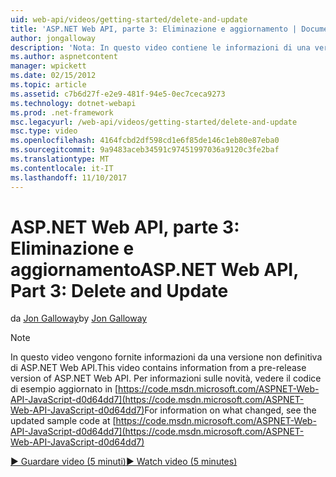 ```yaml
---
uid: web-api/videos/getting-started/delete-and-update
title: 'ASP.NET Web API, parte 3: Eliminazione e aggiornamento | Documenti Microsoft'
author: jongalloway
description: 'Nota: In questo video contiene le informazioni di una versione non definitiva di ASP.NET Web API'
ms.author: aspnetcontent
manager: wpickett
ms.date: 02/15/2012
ms.topic: article
ms.assetid: c7b6d27f-e2e9-481f-94e5-0ec7ceca9273
ms.technology: dotnet-webapi
ms.prod: .net-framework
msc.legacyurl: /web-api/videos/getting-started/delete-and-update
msc.type: video
ms.openlocfilehash: 4164fcbd2df598cd1e6f85de146c1eb80e87eba0
ms.sourcegitcommit: 9a9483aceb34591c97451997036a9120c3fe2baf
ms.translationtype: MT
ms.contentlocale: it-IT
ms.lasthandoff: 11/10/2017
---
```

<a name="aspnet-web-api-part-3-delete-and-update"></a><span data-ttu-id="8f1c3-103">ASP.NET Web API, parte 3: Eliminazione e aggiornamento</span><span class="sxs-lookup"><span data-stu-id="8f1c3-103">ASP.NET Web API, Part 3: Delete and Update</span></span>
====================
<span data-ttu-id="8f1c3-104">da [Jon Galloway](https://github.com/jongalloway)</span><span class="sxs-lookup"><span data-stu-id="8f1c3-104">by [Jon Galloway](https://github.com/jongalloway)</span></span>

> [!NOTE]
> <span data-ttu-id="8f1c3-105">In questo video vengono fornite informazioni da una versione non definitiva di ASP.NET Web API.</span><span class="sxs-lookup"><span data-stu-id="8f1c3-105">This video contains information from a pre-release version of ASP.NET Web API.</span></span> <span data-ttu-id="8f1c3-106">Per informazioni sulle novità, vedere il codice di esempio aggiornato in [https://code.msdn.microsoft.com/ASPNET-Web-API-JavaScript-d0d64dd7](https://code.msdn.microsoft.com/ASPNET-Web-API-JavaScript-d0d64dd7)</span><span class="sxs-lookup"><span data-stu-id="8f1c3-106">For information on what changed, see the updated sample code at [https://code.msdn.microsoft.com/ASPNET-Web-API-JavaScript-d0d64dd7](https://code.msdn.microsoft.com/ASPNET-Web-API-JavaScript-d0d64dd7)</span></span>

[<span data-ttu-id="8f1c3-107">&#9654; Guardare video (5 minuti)</span><span class="sxs-lookup"><span data-stu-id="8f1c3-107">&#9654; Watch video (5 minutes)</span></span>](https://channel9.msdn.com/Blogs/ASP-NET-Site-Videos/delete-and-update)
